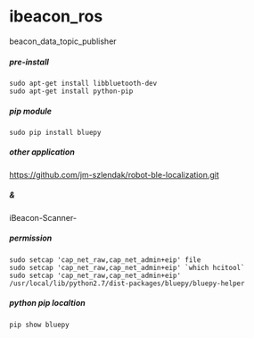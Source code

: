 # ibeacon_ros
beacon_data_topic_publisher


##### pre-install
```
sudo apt-get install libbluetooth-dev
sudo apt-get install python-pip
```

##### pip module
```
sudo pip install bluepy
```



##### other application
https://github.com/jm-szlendak/robot-ble-localization.git


##### &
iBeacon-Scanner-


##### permission
```
sudo setcap 'cap_net_raw,cap_net_admin+eip' file
sudo setcap 'cap_net_raw,cap_net_admin+eip' `which hcitool`
sudo setcap 'cap_net_raw,cap_net_admin+eip' /usr/local/lib/python2.7/dist-packages/bluepy/bluepy-helper
```

##### python pip localtion
```
pip show bluepy
```